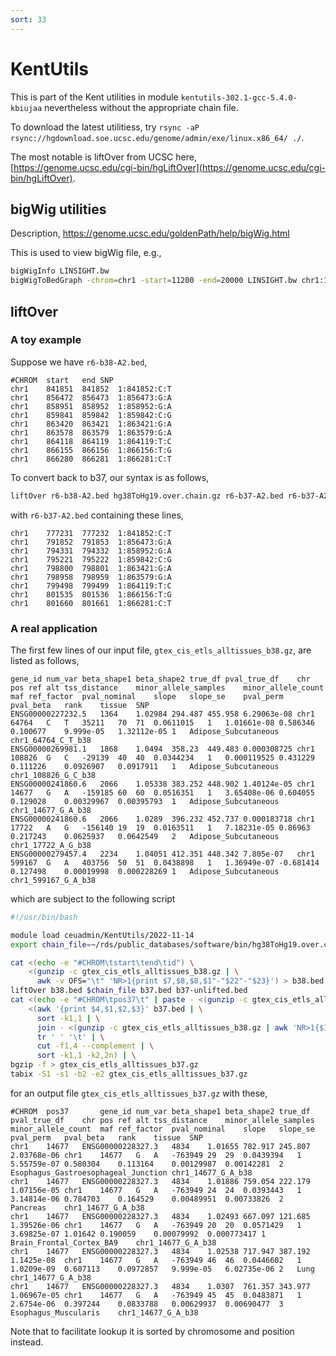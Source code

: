 ```yaml
---
sort: 33
---
```


# KentUtils

This is part of the Kent utilities in module `kentutils-302.1-gcc-5.4.0-kbiujaa` nevertheless without the appropriate chain file.

To download the latest utilitiess, try `rsync -aP rsync://hgdownload.soe.ucsc.edu/genome/admin/exe/linux.x86_64/ ./`.

The most notable is liftOver from UCSC here, [https://genome.ucsc.edu/cgi-bin/hgLiftOver](https://genome.ucsc.edu/cgi-bin/hgLiftOver).

## bigWig utilities

Description, <https://genome.ucsc.edu/goldenPath/help/bigWig.html>

This is used to view bigWig file, e.g.,

```bash
bigWigInfo LINSIGHT.bw
bigWigToBedGraph -chrom=chr1 -start=11200 -end=20000 LINSIGHT.bw chr1:11200-20000.txt
```

## liftOver

### A toy example

Suppose we have `r6-b38-A2.bed`,

```
#CHROM	start	end	SNP
chr1	841851	841852	1:841852:C:T
chr1	856472	856473	1:856473:G:A
chr1	858951	858952	1:858952:G:A
chr1	859841	859842	1:859842:C:G
chr1	863420	863421	1:863421:G:A
chr1	863578	863579	1:863579:G:A
chr1	864118	864119	1:864119:T:C
chr1	866155	866156	1:866156:T:G
chr1	866280	866281	1:866281:C:T
```

To convert back to b37, our syntax is as follows,

```bash
liftOver r6-b38-A2.bed hg38ToHg19.over.chain.gz r6-b37-A2.bed r6-b37-A2.unlifted.bed
```

with `r6-b37-A2.bed` containing these lines,

```
chr1	777231	777232	1:841852:C:T
chr1	791852	791853	1:856473:G:A
chr1	794331	794332	1:858952:G:A
chr1	795221	795222	1:859842:C:G
chr1	798800	798801	1:863421:G:A
chr1	798958	798959	1:863579:G:A
chr1	799498	799499	1:864119:T:C
chr1	801535	801536	1:866156:T:G
chr1	801660	801661	1:866281:C:T
```

### A real application

The first few lines of our input file, `gtex_cis_etls_alltissues_b38.gz`, are listed as follows,

```
gene_id	num_var	beta_shape1	beta_shape2	true_df	pval_true_df	chr	pos	ref	alt	tss_distance	minor_allele_samples	minor_allele_count	maf	ref_factor	pval_nominal	slope	slope_se	pval_perm	pval_beta	rank	tissue	SNP
ENSG00000227232.5	1364	1.02984	294.487	455.958	6.29063e-08	chr1	64764	C	T	35211	70	71	0.0611015	1	1.01661e-08	0.586346	0.100677	9.999e-05	1.32112e-05	1	Adipose_Subcutaneous	chr1_64764_C_T_b38
ENSG00000269981.1	1868	1.0494	358.23	449.483	0.000308725	chr1	108826	G	C	-29139	40	40	0.0344234	1	0.000119525	0.431229	0.111226	0.0926907	0.0917911	1	Adipose_Subcutaneous	chr1_108826_G_C_b38
ENSG00000241860.6	2066	1.05338	383.252	448.902	1.40124e-05	chr1	14677	G	A	-159185	60	60	0.0516351	1	3.65408e-06	0.604055	0.129028	0.00329967	0.00395793	1	Adipose_Subcutaneous	chr1_14677_G_A_b38
ENSG00000241860.6	2066	1.0289	396.232	452.737	0.000183718	chr1	17722	A	G	-156140	19	19	0.0163511	1	7.18231e-05	0.86963	0.217243	0.0625937	0.0642549	2	Adipose_Subcutaneous	chr1_17722_A_G_b38
ENSG00000279457.4	2234	1.04051	412.351	448.342	7.805e-07	chr1	599167	G	A	403756	50	51	0.0438898	1	1.36949e-07	-0.681414	0.127498	0.00019998	0.000228269	1	Adipose_Subcutaneous	chr1_599167_G_A_b38
```

which are subject to the following script

```bash
#!/usr/bin/bash

module load ceuadmin/KentUtils/2022-11-14
export chain_file=~/rds/public_databases/software/bin/hg38ToHg19.over.chain.gz

cat <(echo -e "#CHROM\tstart\tend\tid") \
    <(gunzip -c gtex_cis_etls_alltissues_b38.gz | \
      awk -v OFS="\t" 'NR>1{print $7,$8,$8,$1"-"$22"-"$23}') > b38.bed
liftOver b38.bed $chain_file b37.bed b37-unlifted.bed
cat <(echo -e "#CHROM\tpos37\t" | paste - <(gunzip -c gtex_cis_etls_alltissues_b38.gz | head -1)) \
    <(awk '{print $4,$1,$2,$3}' b37.bed | \
      sort -k1,1 | \
      join - <(gunzip -c gtex_cis_etls_alltissues_b38.gz | awk 'NR>1{$1=$1"-"$22"-"$23 "\t" $1;print}' | sort -k1,1) | \
      tr ' ' '\t' | \
      cut -f1,4 --complement | \
      sort -k1,1 -k2,2n) | \
bgzip -f > gtex_cis_etls_alltissues_b37.gz
tabix -S1 -s1 -b2 -e2 gtex_cis_etls_alltissues_b37.gz
```

for an output file `gtex_cis_etls_alltissues_b37.gz` with these,

```
#CHROM	pos37		gene_id	num_var	beta_shape1	beta_shape2	true_df	pval_true_df	chr	pos	ref	alt	tss_distance	minor_allele_samples	minor_allele_count	maf	ref_factor	pval_nominal	slope	slope_se	pval_perm	pval_beta	rank	tissue	SNP
chr1	14677	ENSG00000228327.3	4834	1.01655	782.917	245.807	2.03768e-06	chr1	14677	G	A	-763949	29	29	0.0439394	1	5.55759e-07	0.580304	0.113164	0.00129987	0.00142281	2	Esophagus_Gastroesophageal_Junction	chr1_14677_G_A_b38
chr1	14677	ENSG00000228327.3	4834	1.01886	759.054	222.179	1.07156e-05	chr1	14677	G	A	-763949	24	24	0.0393443	1	3.14814e-06	0.784703	0.164529	0.00489951	0.00733826	2	Pancreas	chr1_14677_G_A_b38
chr1	14677	ENSG00000228327.3	4834	1.02493	667.097	121.685	1.39526e-06	chr1	14677	G	A	-763949	20	20	0.0571429	1	3.69825e-07	1.01642	0.190059	0.00079992	0.000773417	1	Brain_Frontal_Cortex_BA9	chr1_14677_G_A_b38
chr1	14677	ENSG00000228327.3	4834	1.02538	717.947	387.192	1.1425e-08	chr1	14677	G	A	-763949	46	46	0.0446602	1	1.0209e-09	0.607113	0.0972857	9.999e-05	6.02735e-06	2	Lung	chr1_14677_G_A_b38
chr1	14677	ENSG00000228327.3	4834	1.0307	761.357	343.977	1.06967e-05	chr1	14677	G	A	-763949	45	45	0.0483871	1	2.6754e-06	0.397244	0.0833788	0.00629937	0.00690477	3	Esophagus_Muscularis	chr1_14677_G_A_b38
```

Note that to facilitate lookup it is sorted by chromosome and position instead.
